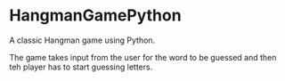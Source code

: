 HangmanGamePython
=================

A classic Hangman game using Python.

The game takes input from the user for the word to be guessed and then teh player has to start guessing letters.
